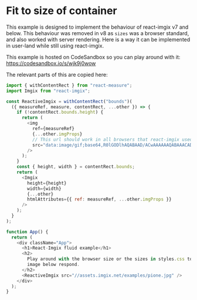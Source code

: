 # Fit to size of container

This example is designed to implement the behaviour of react-imgix v7 and below. This behaviour was removed in v8 as `sizes` was a browser standard, and also worked with server rendering. Here is a way it can be implemented in user-land while still using react-imgix.

This example is hosted on CodeSandbox so you can play around with it: https://codesandbox.io/s/wjk9j0wow

The relevant parts of this are copied here:

```js
import { withContentRect } from "react-measure";
import Imgix from "react-imgix";

const ReactiveImgix = withContentRect("bounds")(
  ({ measureRef, measure, contentRect, ...other }) => {
    if (!contentRect.bounds.height) {
      return (
        <img
          ref={measureRef}
          {...other.imgProps}
          // This url should work in all browsers that react-imgix used to support.
          src="data:image/gif;base64,R0lGODlhAQABAAD/ACwAAAAAAQABAAACADs="
        />
      );
    }
    const { height, width } = contentRect.bounds;
    return (
      <Imgix
        height={height}
        width={width}
        {...other}
        htmlAttributes={{ ref: measureRef, ...other.imgProps }}
      />
    );
  }
);

function App() {
  return (
    <div className="App">
      <h1>React-Imgix fluid example</h1>
      <h2>
        Play around with the browser size or the sizes in styles.css to see the
        image below respond.
      </h2>
      <ReactiveImgix src="//assets.imgix.net/examples/pione.jpg" />
    </div>
  );
}
```
